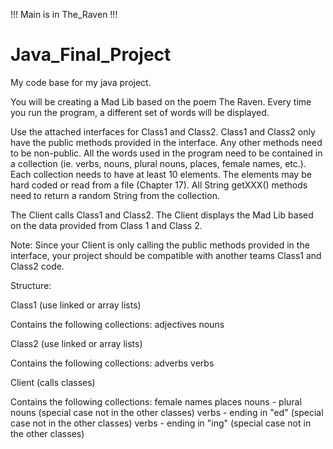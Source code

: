 !!! Main is in The_Raven  !!!

# Java_Final_Project
My code base for my java project.

You will be creating a Mad Lib based on the poem The Raven. Every time you run the program, a different set of words
will be displayed.

Use the attached interfaces for Class1 and Class2. Class1 and Class2 only have the public methods provided in the
interface. Any other methods need to be non-public. All the words used in the program need to be contained in a
collection (ie. verbs, nouns, plural nouns, places, female names, etc.). Each collection needs to have at least 10
elements. The elements may be hard coded or read from a file (Chapter 17). All String getXXX() methods need to return
a random String from the collection.

The Client calls Class1 and Class2. The Client displays the Mad Lib based on the data provided from Class 1 and Class 2.

Note: Since your Client is only calling the public methods provided in the interface, your project should be
compatible with another teams Class1 and Class2 code.



Structure:

Class1 (use linked or array lists)

Contains the following collections:
adjectives
nouns

Class2 (use linked or array lists)

Contains the following collections:
adverbs
verbs

Client (calls classes)

Contains the following collections:
female names
places
nouns - plural nouns (special case not in the other classes)
verbs - ending in "ed" (special case not in the other classes)
verbs - ending in "ing" (special case not in the other classes)
